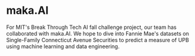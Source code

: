 # maka.AI
For MIT's Break Through Tech AI fall challenge project, our team has collaborated with maka.AI. We hope to dive into Fannie Mae's datasets on Single-Family Connecticut Avenue Securities to predict a measure of UPB using machine learning and data engineering.
